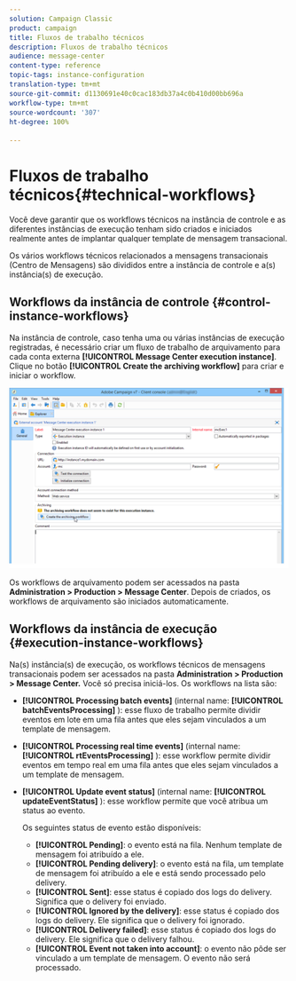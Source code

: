 ```yaml
---
solution: Campaign Classic
product: campaign
title: Fluxos de trabalho técnicos
description: Fluxos de trabalho técnicos
audience: message-center
content-type: reference
topic-tags: instance-configuration
translation-type: tm+mt
source-git-commit: d1130691e40c0cac183db37a4c0b410d00bb696a
workflow-type: tm+mt
source-wordcount: '307'
ht-degree: 100%

---
```



# Fluxos de trabalho técnicos{#technical-workflows}

Você deve garantir que os workflows técnicos na instância de controle e as diferentes instâncias de execução tenham sido criados e iniciados realmente antes de implantar qualquer template de mensagem transacional.

Os vários workflows técnicos relacionados a mensagens transacionais (Centro de Mensagens) são divididos entre a instância de controle e a(s) instância(s) de execução.

## Workflows da instância de controle {#control-instance-workflows}

Na instância de controle, caso tenha uma ou várias instâncias de execução registradas, é necessário criar um fluxo de trabalho de arquivamento para cada conta externa **[!UICONTROL Message Center execution instance]**. Clique no botão **[!UICONTROL Create the archiving workflow]** para criar e iniciar o workflow.

![](assets/messagecenter_archiving_002.png)

Os workflows de arquivamento podem ser acessados na pasta **Administration > Production > Message Center**. Depois de criados, os workflows de arquivamento são iniciados automaticamente.

<!--**Minimal architecture**

Once the control and execution modules are installed on the same instance, you must create the archiving workflow using the deployment wizard. Click the **[!UICONTROL Create the archiving workflow]** button to create and start the workflow.

![](assets/messagecenter_archiving_001.png)-->

## Workflows da instância de execução {#execution-instance-workflows}

Na(s) instância(s) de execução, os workflows técnicos de mensagens transacionais podem ser acessados na pasta **Administration > Production > Message Center.** Você só precisa iniciá-los. Os workflows na lista são:

* **[!UICONTROL Processing batch events]** (internal name: **[!UICONTROL batchEventsProcessing]** ): esse fluxo de trabalho permite dividir eventos em lote em uma fila antes que eles sejam vinculados a um template de mensagem.
* **[!UICONTROL Processing real time events]** (internal name: **[!UICONTROL rtEventsProcessing]** ): esse workflow permite dividir eventos em tempo real em uma fila antes que eles sejam vinculados a um template de mensagem.
* **[!UICONTROL Update event status]** (internal name: **[!UICONTROL updateEventStatus]** ): esse workflow permite que você atribua um status ao evento.

   Os seguintes status de evento estão disponíveis:

   * **[!UICONTROL Pending]**: o evento está na fila. Nenhum template de mensagem foi atribuído a ele.
   * **[!UICONTROL Pending delivery]**: o evento está na fila, um template de mensagem foi atribuído a ele e está sendo processado pelo delivery.
   * **[!UICONTROL Sent]**: esse status é copiado dos logs do delivery. Significa que o delivery foi enviado.
   * **[!UICONTROL Ignored by the delivery]**: esse status é copiado dos logs do delivery. Ele significa que o delivery foi ignorado.
   * **[!UICONTROL Delivery failed]**: esse status é copiado dos logs do delivery. Ele significa que o delivery falhou.
   * **[!UICONTROL Event not taken into account]**: o evento não pôde ser vinculado a um template de mensagem. O evento não será processado.
